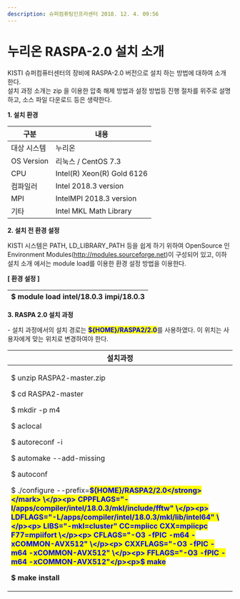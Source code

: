 ```yaml
---
description: 슈퍼컴퓨팅인프라센터 2018. 12. 4. 09:56
---
```


# 누리온 RASPA-2.0 설치 소개

KISTI 슈퍼컴퓨터센터의 장비에 RASPA-2.0 버전으로 설치 하는 방법에 대하여 소개 한다.\
설치 과정 소개는 zip 을 이용한 압축 해제 방법과 설정 방법등 진행 절차를 위주로 설명하고, 소스 파일 다운로드 등은 생략한다.&#x20;



**1. 설치 환경**

|   **구분**    | **내용**                     |
| ----------- | -------------------------- |
|  대상 시스템     | 누리온                        |
|  OS Version | 리눅스 / CentOS 7.3           |
|  CPU        | Intel(R) Xeon(R) Gold 6126 |
|  컴파일러       | Intel  2018.3 version      |
|  MPI        | IntelMPI 2018.3 version    |
|  기타         | Intel MKL Math Library     |



**2. 설치 전 환경 설정**

KISTI 시스템은 PATH, LD\_LIBRARY\_PATH 등을 쉽게 하기 위하여 OpenSource 인 Environment Modules(http://modules.sourceforge.net)이 구성되어 있고, 이하 설치 소개 에서는 module load를 이용한 환경 설정 방법을 이용한다.



**\[ 환경 설정 ]**

|  $ module load intel/18.0.3 impi/18.0.3 |
| --------------------------------------- |



**3. RASPA 2.0 설치 과정**

&#x20;\- 설치 과정에서의 설치 경로는 <mark style="color:blue;">**${HOME}/RASPA2/2.0**</mark>를 사용하였다. 이 위치는 사용자에게 맞는 위치로 변경하여야 한다. &#x20;

|  **설치과정**                                                                                                                                                                                                                                                                                                                                                                                                                                                                                                                                                                                                                                                        |
| ---------------------------------------------------------------------------------------------------------------------------------------------------------------------------------------------------------------------------------------------------------------------------------------------------------------------------------------------------------------------------------------------------------------------------------------------------------------------------------------------------------------------------------------------------------------------------------------------------------------------------------------------------------------- |
| <p>$ unzip RASPA2-master.zip</p><p>$ cd RASPA2-master</p><p>$ mkdir -p m4</p><p>$ aclocal</p><p>$ autoreconf -i</p><p>$ automake --add-missing</p><p>$ autoconf</p><p>$ ./configure --prefix=<mark style="color:blue;"><strong>${HOME}/RASPA2/2.0</strong></mark> \</p><p> CPPFLAGS="-I/apps/compiler/intel/18.0.3/mkl/include/fftw" \</p><p> LDFLAGS="-L/apps/compiler/intel/18.0.3/mkl/lib/intel64" \</p><p> LIBS="-mkl=cluster" CC=mpiicc CXX=mpiicpc F77=mpiifort \</p><p> CFLAGS="-O3 -fPIC -m64 -xCOMMON-AVX512" \</p><p> CXXFLAGS="-O3 -fPIC -m64 -xCOMMON-AVX512" \</p><p> FFLAGS="-O3 -fPIC -m64 -xCOMMON-AVX512"</p><p>$ make</p><p>$ make install</p> |
